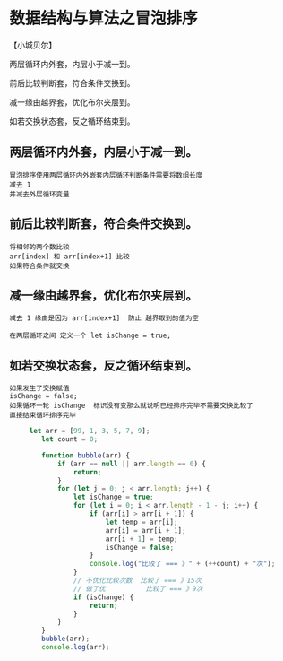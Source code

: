 # 数据结构与算法之冒泡排序

【小城贝尔】

两层循环内外套，内层小于减一到。

前后比较判断套，符合条件交换到。

减一缘由越界套，优化布尔夹层到。

如若交换状态套，反之循环结束到。


## 两层循环内外套，内层小于减一到。
    冒泡排序使用两层循环内外嵌套内层循环判断条件需要将数组长度
    减去 1
    并减去外层循环变量
## 前后比较判断套，符合条件交换到。
    将相邻的两个数比较
    arr[index] 和 arr[index+1] 比较
    如果符合条件就交换
## 减一缘由越界套，优化布尔夹层到。
    减去 1 缘由是因为 arr[index+1]  防止 越界取到的值为空
    
    在两层循环之间 定义一个 let isChange = true;
## 如若交换状态套，反之循环结束到。
    如果发生了交换赋值 
    isChange = false;
    如果循环一轮 isChange  标识没有变那么就说明已经排序完毕不需要交换比较了
    直接结束循环排序完毕
```js
     let arr = [99, 1, 3, 5, 7, 9];
        let count = 0;

        function bubble(arr) {
            if (arr == null || arr.length == 0) {
                return;
            }
            for (let j = 0; j < arr.length; j++) {
                let isChange = true;
                for (let i = 0; i < arr.length - 1 - j; i++) {
                    if (arr[i] > arr[i + 1]) {
                        let temp = arr[i];
                        arr[i] = arr[i + 1];
                        arr[i + 1] = temp;
                        isChange = false;
                    }
                    console.log("比较了 === 》" + (++count) + "次");
                }
                // 不优化比较次数  比较了 === 》15次
                // 做了优          比较了 === 》9次
                if (isChange) {
                    return;
                }
            }
        }
        bubble(arr);
        console.log(arr);
```
